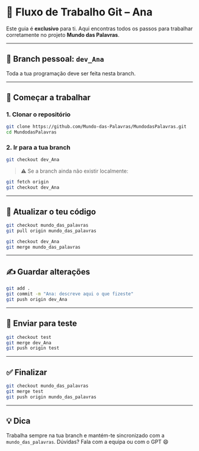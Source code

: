 # 👤 Fluxo de Trabalho Git – Ana

Este guia é **exclusivo** para ti. Aqui encontras todos os passos para trabalhar corretamente no projeto **Mundo das Palavras**.

---

## 🧭 Branch pessoal: `dev_Ana`

Toda a tua programação deve ser feita nesta branch.

---

## 🚀 Começar a trabalhar

### 1. Clonar o repositório

```bash
git clone https://github.com/Mundo-das-Palavras/MundodasPalavras.git
cd MundodasPalavras
```

### 2. Ir para a tua branch

```bash
git checkout dev_Ana
```

> ⚠️ Se a branch ainda não existir localmente:
```bash
git fetch origin
git checkout dev_Ana
```

---

## 🔄 Atualizar o teu código

```bash
git checkout mundo_das_palavras
git pull origin mundo_das_palavras

git checkout dev_Ana
git merge mundo_das_palavras
```

---

## ✍️ Guardar alterações

```bash
git add .
git commit -m "Ana: descreve aqui o que fizeste"
git push origin dev_Ana
```

---

## 🧪 Enviar para teste

```bash
git checkout test
git merge dev_Ana
git push origin test
```

---

## ✅ Finalizar

```bash
git checkout mundo_das_palavras
git merge test
git push origin mundo_das_palavras
```

---

## 💡 Dica

Trabalha sempre na tua branch e mantém-te sincronizado com a `mundo_das_palavras`. Dúvidas? Fala com a equipa ou com o GPT 😄